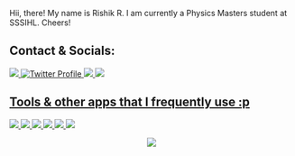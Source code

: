 Hii, there! My name is Rishik R. I am currently a Physics Masters student at SSSIHL. Cheers!

## Contact & Socials:

<a href="https://github.com/rishikr007">
   <img src="https://ziadoua.github.io/m3-Markdown-Badges/badges/Github/github2.svg">
</a>

<a href="https://twitter.com/rickastley">
  <img src="https://ziadoua.github.io/m3-Markdown-Badges/badges/Twitter/twitter2.svg" alt="Twitter Profile"/>
</a>

<a href="mailto:robotchicknbackup1@gmail.com">
  <img src="https://ziadoua.github.io/m3-Markdown-Badges/badges/Gmail/gmail1.svg">

<a href="www.linkedin.com/in/rishikr31">
  <img src="https://ziadoua.github.io/m3-Markdown-Badges/badges/LinkedIn/linkedin1.svg">


## Tools & other apps that I frequently use :p  
  <img src="https://ziadoua.github.io/m3-Markdown-Badges/badges/Linux/linux2.svg"> 
  <img src="https://ziadoua.github.io/m3-Markdown-Badges/badges/Firefox/firefox2.svg">
  <img src="https://ziadoua.github.io/m3-Markdown-Badges/badges/Spotify/spotify2.svg">
  <img src="https://ziadoua.github.io/m3-Markdown-Badges/badges/Obsidian/obsidian2.svg">
  <img src="https://ziadoua.github.io/m3-Markdown-Badges/badges/Discord/discord1.svg">
  <img src="https://ziadoua.github.io/m3-Markdown-Badges/badges/Reddit/reddit1.svg">


<p align="center">
        <img src="https://raw.githubusercontent.com/catppuccin/catppuccin/main/assets/footers/gray0_ctp_on_line.svg?sanitize=true" />
</p>
